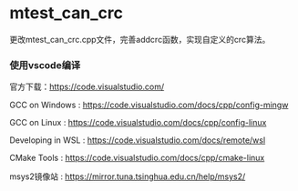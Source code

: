 # mtest_can_crc

更改mtest_can_crc.cpp文件，完善addcrc函数，实现自定义的crc算法。

### 使用vscode编译

官方下载：https://code.visualstudio.com/

GCC on Windows : https://code.visualstudio.com/docs/cpp/config-mingw

GCC on Linux : https://code.visualstudio.com/docs/cpp/config-linux

Developing in WSL : https://code.visualstudio.com/docs/remote/wsl

CMake Tools : https://code.visualstudio.com/docs/cpp/cmake-linux

msys2镜像站  : https://mirror.tuna.tsinghua.edu.cn/help/msys2/
